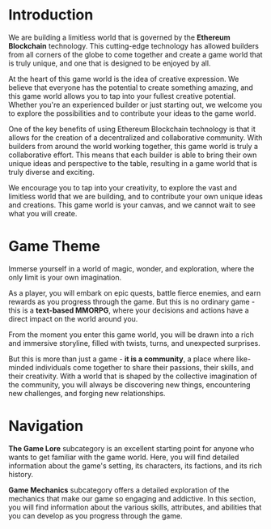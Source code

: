 # Introduction

We are building a limitless world that is governed by the **Ethereum Blockchain** technology. This cutting-edge technology has allowed builders from all corners of the globe to come together and create a game world that is truly unique, and one that is designed to be enjoyed by all.

At the heart of this game world is the idea of creative expression. We believe that everyone has the potential to create something amazing, and this game world allows you to tap into your fullest creative potential. Whether you're an experienced builder or just starting out, we welcome you to explore the possibilities and to contribute your ideas to the game world.

One of the key benefits of using Ethereum Blockchain technology is that it allows for the creation of a decentralized and collaborative community. With builders from around the world working together, this game world is truly a collaborative effort. This means that each builder is able to bring their own unique ideas and perspective to the table, resulting in a game world that is truly diverse and exciting.

We encourage you to tap into your creativity, to explore the vast and limitless world that we are building, and to contribute your own unique ideas and creations. This game world is your canvas, and we cannot wait to see what you will create.

# Game Theme

Immerse yourself in a world of magic, wonder, and exploration, where the only limit is your own imagination.

As a player, you will embark on epic quests, battle fierce enemies, and earn rewards as you progress through the game. But this is no ordinary game - this is a **text-based MMORPG**, where your decisions and actions have a direct impact on the world around you.

From the moment you enter this game world, you will be drawn into a rich and immersive storyline, filled with twists, turns, and unexpected surprises.

But this is more than just a game - **it is a community**, a place where like-minded individuals come together to share their passions, their skills, and their creativity. With a world that is shaped by the collective imagination of the community, you will always be discovering new things, encountering new challenges, and forging new relationships.


# Navigation

**The Game Lore** subcategory is an excellent starting point for anyone who wants to get familiar with the game world. Here, you will find detailed information about the game's setting, its characters, its factions, and its rich history.


**Game Mechanics** subcategory offers a detailed exploration of the mechanics that make our game so engaging and addictive. In this section, you will find information about the various skills, attributes, and abilities that you can develop as you progress through the game.


